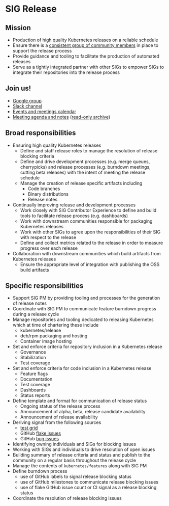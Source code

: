 # SIG Release

## Mission
- Production of high quality Kubernetes releases on a reliable schedule
- Ensure there is a [consistent group of community members][1.6-retro] in place to support the release process
- Provide guidance and tooling to facilitate the production of automated releases
- Serve as a tightly integrated partner with other SIGs to empower SIGs to integrate their repositories into the release process

## Join us!
- [Google group](https://groups.google.com/forum/#!forum/kubernetes-sig-release)
- [Slack channel](https://kubernetes.slack.com/messages/C2C40FMNF/)
- [Events and meetings calendar](https://calendar.google.com/calendar/embed?src=coreos.com_regcvcrgvq98lua2ikijg1g1uk%40group.calendar.google.com&ctz=America/Los_Angeles)
- [Meeting agenda and notes](https://docs.google.com/document/d/1Q6Ux-vsiRuiXhXSkVqGr9FUZifqVGRdCWkzVI1UT4l0/edit?usp=sharing) ([read-only archive](https://docs.google.com/a/google.com/document/d/e/2PACX-1vRsGZTlmggTI5T4ysYGlaJiaW3vgnrc_dlv-B1nnt69gU2Xt6vzRpZDMm-7driIj14T1DraicGzkAHr/pub))

## Broad responsibilities
- Ensuring high quality Kubernetes releases
  - Define and staff release roles to manage the resolution of release blocking criteria
  - Define and drive development processes (e.g. merge queues, cherrypicks) and release processes 
    (e.g. burndown meetings, cutting beta releases) with the intent of meeting the release schedule
  - Manage the creation of release specific artifacts including
    - Code branches
    - Binary distributions
    - Release notes
- Continually improving release and development processes
  - Work closely with SIG Contributor Experience to define and build tools to facilitate release process (e.g. dashboards)
  - Work with downstream communities responsible for packaging Kubernetes releases
  - Work with other SIGs to agree upon the responsibilities of their SIG with respect to the release
  - Define and collect metrics related to the release in order to measure progress over each release
- Collaboration with downstream communities which build artifacts from Kubernetes releases
  - Ensure the appropriate level of integration with publishing the OSS build artifacts

## Specific responsibilities
- Support SIG PM by providing tooling and processes for the generation of release notes
- Coordinate with SIG PM to communicate feature burndown progress during a release cycle
- Manage repositories and tooling dedicated to releasing Kubernetes which at time of chartering these include     
  - kubernetes/release
  - deb/rpm packaging and hosting
  - Container image hosting
- Set and enforce criteria for repository inclusion in a Kubernetes release
  - Governance
  - Stabilization
  - Test coverage
- Set and enforce criteria for code inclusion in a Kubernetes release
  - Feature flags
  - Documentation
  - Test coverage
  - Dashboards
  - Status reports
- Define template and format for communication of release status
  - Ongoing status of the release process
  - Announcement of alpha, beta, release candidate availability
  - Announcement of release availability
- Deriving signal from the following sources
  - [test grid](https://k8s-testgrid.appspot.com/)
  - GitHub [flake issues](https://github.com/kubernetes/kubernetes/issues?q=is%3Aopen+is%3Aissue+label%3Akind%2Fflake)
  - GitHub [bug issues](https://github.com/kubernetes/kubernetes/issues?utf8=%E2%9C%93&q=is%3Aopen%20is%3Aissue%20label%3Akind%2Fbug)
- Identifying owning individuals and SIGs for blocking issues
- Working with SIGs and individuals to drive resolution of open issues
- Building summary of release criteria and status and publish to the community on a regular basis throughout the release cycle
- Manage the contents of `kubernetes/features` along with SIG PM
- Define burndown process
  - use of GitHub labels to signal release blocking status
  - use of GitHub milestones to communicate release blocking issues
  - use of flake GitHub issue count or CI signal as a release blocking status
- Coordinate the resolution of release blocking issues

[1.6-retro]: https://docs.google.com/a/google.com/document/d/1JAUqKl-lYdYLQ7GUT_9LzqxwQv-PcOdyAxNRZKItajo/edit?usp=sharing
